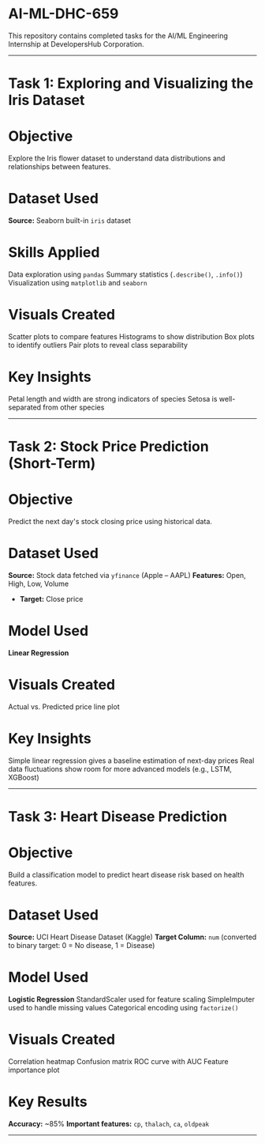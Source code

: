 # AI-ML-DHC-659


This repository contains completed tasks for the AI/ML Engineering Internship at DevelopersHub Corporation.

---

# Task 1: Exploring and Visualizing the Iris Dataset

# Objective
Explore the Iris flower dataset to understand data distributions and relationships between features.

# Dataset Used
 **Source:** Seaborn built-in `iris` dataset

# Skills Applied
 Data exploration using `pandas`
Summary statistics (`.describe()`, `.info()`)
Visualization using `matplotlib` and `seaborn`

#  Visuals Created
 Scatter plots to compare features
 Histograms to show distribution
Box plots to identify outliers
Pair plots to reveal class separability

#  Key Insights
 Petal length and width are strong indicators of species
 Setosa is well-separated from other species

---

# Task 2: Stock Price Prediction (Short-Term)

# Objective
Predict the next day's stock closing price using historical data.

# Dataset Used
**Source:** Stock data fetched via `yfinance` (Apple – AAPL)
**Features:** Open, High, Low, Volume
- **Target:** Close price

# Model Used
 **Linear Regression**

# Visuals Created
Actual vs. Predicted price line plot

# Key Insights
 Simple linear regression gives a baseline estimation of next-day prices
 Real data fluctuations show room for more advanced models (e.g., LSTM, XGBoost)

---

# Task 3: Heart Disease Prediction

# Objective
Build a classification model to predict heart disease risk based on health features.

# Dataset Used
 **Source:** UCI Heart Disease Dataset (Kaggle)
**Target Column:** `num` (converted to binary target: 0 = No disease, 1 = Disease)

# Model Used
 **Logistic Regression**
   StandardScaler used for feature scaling
   SimpleImputer used to handle missing values
   Categorical encoding using `factorize()`

# Visuals Created
 Correlation heatmap
 Confusion matrix
 ROC curve with AUC
 Feature importance plot

# Key Results
 **Accuracy:** ~85%
**Important features:** `cp`, `thalach`, `ca`, `oldpeak`

---


